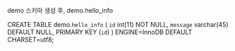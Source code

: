 

demo 스키마 생성 후,
demo.hello_info

CREATE TABLE demo.`hello_info` (
  `id` int(11) NOT NULL,
  `message` varchar(45) DEFAULT NULL,
  PRIMARY KEY (`id`)
) ENGINE=InnoDB DEFAULT CHARSET=utf8;
